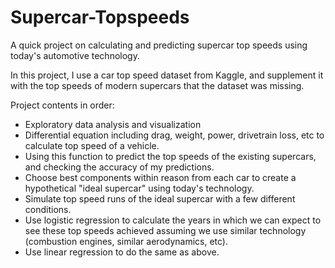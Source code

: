 # Supercar-Topspeeds
A quick project on calculating and predicting supercar top speeds using today's automotive technology. 

In this project, I use a car top speed dataset from Kaggle, and supplement it with the top speeds of modern supercars that the dataset was missing. 

Project contents in order: 
* Exploratory data analysis and visualization
* Differential equation including drag, weight, power, drivetrain loss, etc to calculate top speed of a vehicle. 
* Using this function to predict the top speeds of the existing supercars, and checking the accuracy of my predictions. 
* Choose best components within reason from each car to create a hypothetical "ideal supercar" using today's technology. 
* Simulate top speed runs of the ideal supercar with a few different conditions.  
* Use logistic regression to calculate the years in which we can expect to see these top speeds achieved assuming we use similar technology (combustion engines, similar aerodynamics, etc). 
* Use linear regression to do the same as above. 
